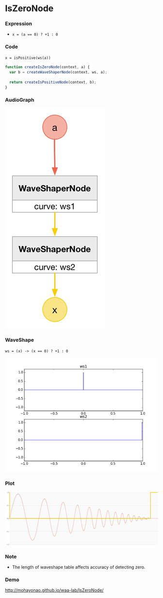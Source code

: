 # IsZeroNode

### Expression

- `x = (a == 0) ? +1 : 0`

### Code

`x = isPositive(ws(a))`

```js
function createIsZeroNode(context, a) {
  var b = createWaveShaperNode(context, ws, a);

  return createIsPositiveNode(context, b);
}
```

### AudioGraph

![](is-zero-node.png)

### WaveShape

`ws = (x) -> (x == 0) ? +1 : 0`

![](is-zero-wave-shape.png)

### Plot

![](is-zero-node-plot.png)

### Note

- The length of waveshape table affects accuracy of detecting zero.

### Demo

http://mohayonao.github.io/waa-lab/IsZeroNode/
